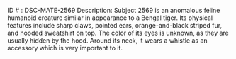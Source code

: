 ID # : DSC-MATE-2569
Description: Subject 2569 is an anomalous feline humanoid creature similar in appearance to a Bengal tiger. Its physical features include sharp claws, pointed ears, orange-and-black striped fur, and hooded sweatshirt on top. The color of its eyes is unknown, as they are usually hidden by the hood. Around its neck, it wears a whistle as an accessory which is very important to it.